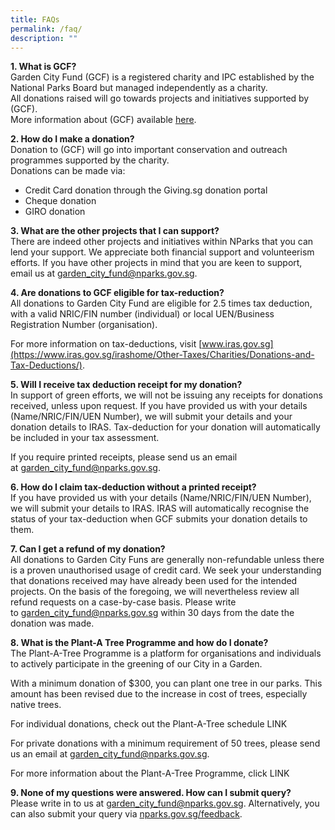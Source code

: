 ```yaml
---
title: FAQs
permalink: /faq/
description: ""
---
```

<b>1. What is GCF?</b><br>
Garden City Fund (GCF) is a registered charity and IPC established by the National Parks Board but managed independently as a charity.  <br>
All donations raised will go towards projects and initiatives supported by (GCF).  <br>
More information about (GCF) available [here](https://www.gardencityfund.gov.sg/who-we-are/about-gcf).

<b>2. How do I make a donation?</b><br>
Donation to (GCF) will go into important conservation and outreach programmes supported by the charity.  
Donations can be made via:

*   Credit Card donation through the Giving.sg donation portal
*   Cheque donation
*   GIRO donation

<b>3. What are the other projects that I can support?</b><br>
There are indeed other projects and initiatives within NParks that you can lend your support. We appreciate both financial support and volunteerism efforts. If you have other projects in mind that you are keen to support, email us at [garden_city_fund@nparks.gov.sg](mailto:garden_city_fund@nparks.gov.sg).

<b>4. Are donations to GCF eligible for tax-reduction?</b><br>
All donations to Garden City Fund are eligible for 2.5 times tax deduction, with a valid NRIC/FIN number (individual) or local UEN/Business Registration Number (organisation).

For more information on tax-deductions, visit [www.iras.gov.sg](https://www.iras.gov.sg/irashome/Other-Taxes/Charities/Donations-and-Tax-Deductions/).

<b>5. Will I receive tax deduction receipt for my donation?</b><br>
In support of green efforts, we will not be issuing any receipts for donations received, unless upon request. If you have provided us with your details (Name/NRIC/FIN/UEN Number), we will submit your details and your donation details to IRAS. Tax-deduction for your donation will automatically be included in your tax assessment.

If you require printed receipts, please send us an email at [garden\_city\_fund@nparks.gov.sg](mailto:garden_city_fund@nparks.gov.sg).

<b>6. How do I claim tax-deduction without a printed receipt?</b><br>
If you have provided us with your details (Name/NRIC/FIN/UEN Number), we will submit your details to IRAS. IRAS will automatically recognise the status of your tax-deduction when GCF submits your donation details to them.

<b>7. Can I get a refund of my donation?</b><br>
All donations to Garden City Funs are generally non-refundable unless there is a proven unauthorised usage of credit card. We seek your understanding that donations received may have already been used for the intended projects. On the basis of the foregoing, we will nevertheless review all refund requests on a case-by-case basis. Please write to [garden\_city\_fund@nparks.gov.sg](mailto:garden_city_fund@nparks.gov.sg) within 30 days from the date the donation was made.

<b>8. What is the Plant-A Tree Programme and how do I donate?</b><br>
The Plant-A-Tree Programme is a platform for organisations and individuals to actively participate in the greening of our City in a Garden.

With a minimum donation of $300, you can plant one tree in our parks. This amount has been revised due to the increase in cost of trees, especially native trees.

For individual donations, check out the Plant-A-Tree schedule LINK

For private donations with a minimum requirement of 50 trees, please send us an email at [garden_city_fund@nparks.gov.sg](mailto:garden_city_fund@nparks.gov.sg).

For more information about the Plant-A-Tree Programme, click LINK

<b>9. None of my questions were answered. How can I submit query?</b><br>
Please write in to us at [garden_city_fund@nparks.gov.sg](mailto:garden_city_fund@nparks.gov.sg). Alternatively, you can also submit your query via [nparks.gov.sg/feedback](nparks.gov.sg/feedback).